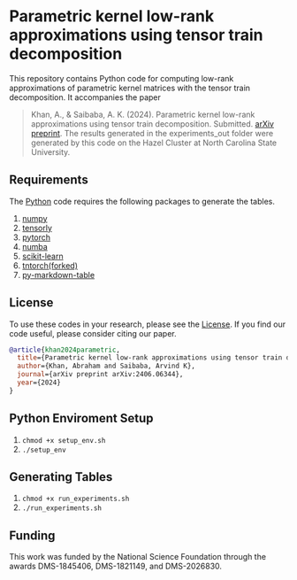 # Parametric kernel low-rank approximations using tensor train decomposition
This repository contains Python code for computing low-rank approximations of parametric kernel matrices with the tensor train decomposition. It accompanies the paper
> Khan, A., & Saibaba, A. K. (2024). Parametric kernel low-rank approximations using tensor train decomposition. Submitted. [arXiv preprint](https://arxiv.org/abs/2406.06344).
The results generated in the experiments_out folder were generated by this code on the Hazel Cluster at North Carolina State University.

## Requirements
The [Python](python/) code requires the following packages to generate the tables.
1. [numpy](https://github.com/numpy/numpy)
2. [tensorly](https://github.com/scipy/scipy)
3. [pytorch](https://github.com/pytorch/pytorch)
4. [numba](https://github.com/numba/numba)
5. [scikit-learn](https://github.com/scikit-learn/scikit-learn)
6. [tntorch(forked)](https://github.com/awkhan3/tntorch)
7. [py-markdown-table](https://pypi.org/project/py-markdown-table/)

## License
To use these codes in your research, please see the [License](LICENSE). If you find our code useful, please consider citing our paper.
```bibtex
@article{khan2024parametric,
  title={Parametric kernel low-rank approximations using tensor train decomposition},
  author={Khan, Abraham and Saibaba, Arvind K},
  journal={arXiv preprint arXiv:2406.06344},
  year={2024}
}
```
## Python Enviroment Setup
1. `chmod +x setup_env.sh`
2. `./setup_env`

## Generating Tables
1. `chmod +x run_experiments.sh`
2. `./run_experiments.sh`

## Funding
This work was funded by the National Science Foundation through the awards DMS-1845406, DMS-1821149, and 
DMS-2026830.


 
